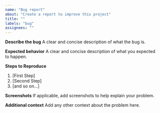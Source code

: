 ```yaml
---
name: "Bug report"
about: "Create a report to improve this project"
title: ""
labels: "bug"
assignees: ""
---
```


**Describe the bug**
A clear and concise description of what the bug is.

**Expected behavior**
A clear and concise description of what you expected to happen.

**Steps to Reproduce**

1. [First Step]
2. [Second Step]
3. [and so on...]

**Screenshots**
If applicable, add screenshots to help explain your problem.

**Additional context**
Add any other context about the problem here.

